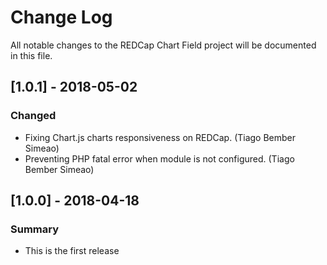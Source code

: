# Change Log
All notable changes to the REDCap Chart Field project will be documented in this file.

## [1.0.1] - 2018-05-02
### Changed
- Fixing Chart.js charts responsiveness on REDCap. (Tiago Bember Simeao)
- Preventing PHP fatal error when module is not configured. (Tiago Bember Simeao)


## [1.0.0] - 2018-04-18
### Summary
 - This is the first release
